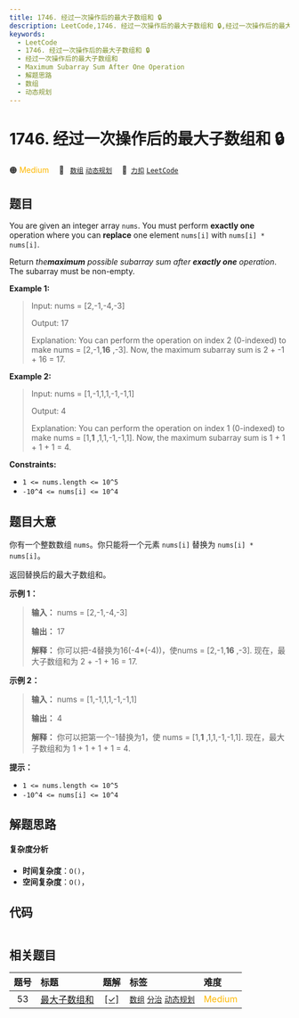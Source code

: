 ```yaml
---
title: 1746. 经过一次操作后的最大子数组和 🔒
description: LeetCode,1746. 经过一次操作后的最大子数组和 🔒,经过一次操作后的最大子数组和,Maximum Subarray Sum After One Operation,解题思路,数组,动态规划
keywords:
  - LeetCode
  - 1746. 经过一次操作后的最大子数组和 🔒
  - 经过一次操作后的最大子数组和
  - Maximum Subarray Sum After One Operation
  - 解题思路
  - 数组
  - 动态规划
---
```


# 1746. 经过一次操作后的最大子数组和 🔒

🟠 <font color=#ffb800>Medium</font>&emsp; 🔖&ensp; [`数组`](/tag/array.md) [`动态规划`](/tag/dynamic-programming.md)&emsp; 🔗&ensp;[`力扣`](https://leetcode.cn/problems/maximum-subarray-sum-after-one-operation) [`LeetCode`](https://leetcode.com/problems/maximum-subarray-sum-after-one-operation)

## 题目

You are given an integer array `nums`. You must perform **exactly one**
operation where you can **replace** one element `nums[i]` with `nums[i] *
nums[i]`.

Return _the**maximum** possible subarray sum after **exactly  one**
operation_. The subarray must be non-empty.



**Example 1:**

> 
> 
> Input: nums = [2,-1,-4,-3]
> 
> 
> 
> Output: 17
> 
> 
> 
> Explanation: You can perform the operation on index 2 (0-indexed) to make nums = [2,-1,**16** ,-3]. Now, the maximum subarray sum is 2 + -1 + 16 = 17.

**Example 2:**

> 
> 
> Input: nums = [1,-1,1,1,-1,-1,1]
> 
> 
> 
> Output: 4
> 
> 
> 
> Explanation: You can perform the operation on index 1 (0-indexed) to make nums = [1,**1** ,1,1,-1,-1,1]. Now, the maximum subarray sum is 1 + 1 + 1 + 1 = 4.



**Constraints:**

  * `1 <= nums.length <= 10^5`
  * `-10^4 <= nums[i] <= 10^4`


## 题目大意

你有一个整数数组 `nums`。你只能将一个元素 `nums[i]` 替换为 `nums[i] * nums[i]`。

返回替换后的最大子数组和。

**示例 1：**

> 
> 
> 
> 
> 
> **输入：** nums = [2,-1,-4,-3]
> 
> **输出：** 17
> 
> **解释：** 你可以把-4替换为16(-4*(-4))，使nums = [2,-1,**16** ,-3]. 现在，最大子数组和为 2 + -1 + 16 = 17.

**示例 2：**

> 
> 
> 
> 
> 
> **输入：** nums = [1,-1,1,1,-1,-1,1]
> 
> **输出：** 4
> 
> **解释：** 你可以把第一个-1替换为1，使 nums = [1,**1** ,1,1,-1,-1,1]. 现在，最大子数组和为 1 + 1 + 1 + 1 = 4.

**提示：**

  * `1 <= nums.length <= 10^5`
  * `-10^4 <= nums[i] <= 10^4`


## 解题思路

#### 复杂度分析

- **时间复杂度**：`O()`，
- **空间复杂度**：`O()`，

## 代码

```javascript

```

## 相关题目

<!-- prettier-ignore -->
| 题号 | 标题 | 题解 | 标签 | 难度 |
| :------: | :------ | :------: | :------ | :------ |
| 53 | [最大子数组和](https://leetcode.com/problems/maximum-subarray) | [[✓]](/problem/0053.md) |  [`数组`](/tag/array.md) [`分治`](/tag/divide-and-conquer.md) [`动态规划`](/tag/dynamic-programming.md) | <font color=#ffb800>Medium</font> |